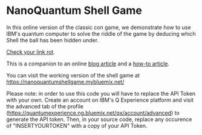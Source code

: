  # NanoQuantum Shell Game

In this online version of the classic con game, we demonstrate how to use IBM's quantum computer to solve the riddle of the game by deducing which Shell the ball has been hidden under.

[Check your link rot](https://mntr.dk/2015/check-your-link-rot/).

This is a companion to an online [blog article](https://developer.ibm.com/dwblog/2017/quantum-computing-shell-game-ibm-q/) and a [how-to article](https://www.ibm.com/developerworks/library/os-quantum-computing-shell-game/). 

You can visit the working version of the shell game at https://nanoquantumshellgame.mybluemix.net/

Please note: in order to use this code you will have to replace the API Token with your own. Create an account on IBM's Q Experience platform and visit the advanced tab of the profile (https://quantumexperience.ng.bluemix.net/qx/account/advanced) to generate the API token. Then, in your source code, replace any occurence of "INSERTYOURTOKEN" with a copy of your API Token.
